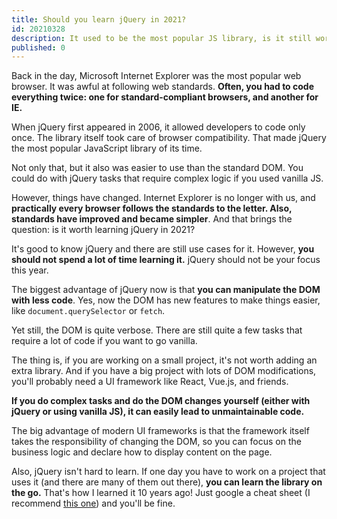 ```yaml
---
title: Should you learn jQuery in 2021?
id: 20210328
description: It used to be the most popular JS library, is it still worth learning it? 
published: 0
---
```


Back in the day, Microsoft Internet Explorer was the most popular web browser. It was awful at following web standards. **Often, you had to code everything twice: one for standard-compliant browsers, and another for IE.**

When jQuery first appeared in 2006, it allowed developers to code only once. The library itself took care of browser compatibility. That made jQuery the most popular JavaScript library of its time.

Not only that, but it also was easier to use than the standard DOM. You could do with jQuery tasks that require complex logic if you used vanilla JS.

However, things have changed. Internet Explorer is no longer with us, and **practically every browser follows the standards to the letter. Also, standards have improved and became simpler**. And that brings the question: is it worth learning jQuery in 2021?

It's good to know jQuery and there are still use cases for it. However, **you should not spend a lot of time learning it.** jQuery should not be your focus this year.

The biggest advantage of jQuery now is that **you can manipulate the DOM with less code**. Yes, now the DOM has new features to make things easier, like `document.querySelector` or `fetch`.

Yet still, the DOM is quite verbose. There are still quite a few tasks that require a lot of code if you want to go vanilla.

The thing is, if you are working on a small project, it's not worth adding an extra library. And if you have a big project with lots of DOM modifications, you'll probably need a UI framework like React, Vue.js, and friends.

**If you do complex tasks and do the DOM changes yourself (either with jQuery or using vanilla JS), it can easily lead to unmaintainable code.**

The big advantage of modern UI frameworks is that the framework itself takes the responsibility of changing the DOM, so you can focus on the business logic and declare how to display content on the page.

Also, jQuery isn't hard to learn. If one day you have to work on a project that uses it (and there are many of them out there), **you can learn the library on the go.** That's how I learned it 10 years ago! Just google a cheat sheet (I recommend [this one](https://oscarotero.com/jquery/)) and you'll be fine.